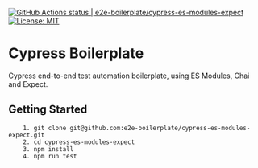 [![GitHub Actions status | e2e-boilerplate/cypress-es-modules-expect](https://github.com/e2e-boilerplate/cypress-es-modules-expect/workflows/cypress-es-modules-expect/badge.svg)](https://github.com/e2e-boilerplate/cypress-es-modules-expect/actions?workflow=cypress-es-modules-expect) [![License: MIT](https://img.shields.io/badge/License-MIT-yellow.svg)](https://opensource.org/licenses/MIT)
    
# Cypress Boilerplate
    
Cypress end-to-end test automation boilerplate, using ES Modules, Chai and Expect.
    
## Getting Started
    	1. git clone git@github.com:e2e-boilerplate/cypress-es-modules-expect.git
    	2. cd cypress-es-modules-expect
    	3. npm install
    	4. npm run test
